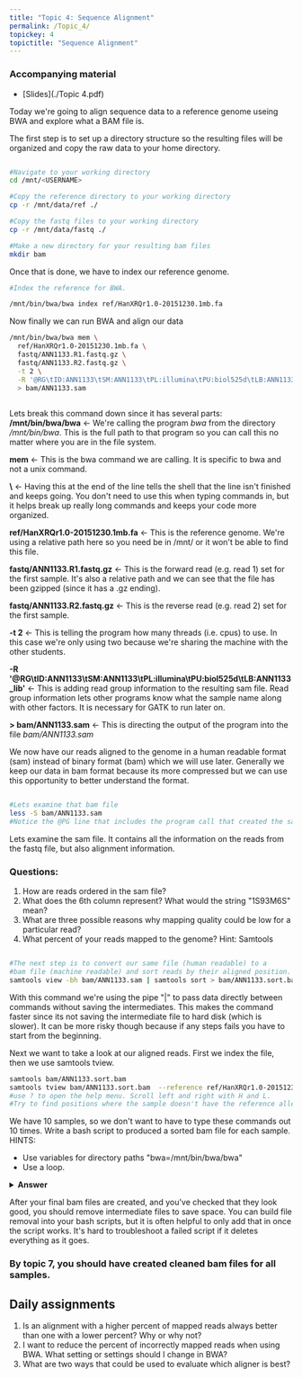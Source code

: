 ```yaml
---
title: "Topic 4: Sequence Alignment"
permalink: /Topic_4/
topickey: 4
topictitle: "Sequence Alignment"
---
```


### Accompanying material

* [Slides](./Topic 4.pdf)


Today we're going to align sequence data to a reference genome useing BWA and explore what a BAM file is.

The first step is to set up a directory structure so the resulting files will be organized and copy the raw data to your home directory.

```bash

#Navigate to your working directory
cd /mnt/<USERNAME>

#Copy the reference directory to your working directory
cp -r /mnt/data/ref ./

#Copy the fastq files to your working directory
cp -r /mnt/data/fastq ./

#Make a new directory for your resulting bam files
mkdir bam

```
Once that is done, we have to index our reference genome.

```bash
#Index the reference for BWA. 

/mnt/bin/bwa/bwa index ref/HanXRQr1.0-20151230.1mb.fa

```
Now finally we can run BWA and align our data
```bash
/mnt/bin/bwa/bwa mem \
  ref/HanXRQr1.0-20151230.1mb.fa \
  fastq/ANN1133.R1.fastq.gz \
  fastq/ANN1133.R2.fastq.gz \
  -t 2 \
  -R '@RG\tID:ANN1133\tSM:ANN1133\tPL:illumina\tPU:biol525d\tLB:ANN1133_lib' \
  > bam/ANN1133.sam
  
```
Lets break this command down since it has several parts:
**/mnt/bin/bwa/bwa** <- We're calling the program _bwa_ from the directory _/mnt/bin/bwa_. This is the full path to that program so you can call this no matter where you are in the file system.

**mem** <- This is the bwa command we are calling. It is specific to bwa and not a unix command.

**\\** <- Having this at the end of the line tells the shell that the line isn't finished and keeps going. You don't need to use this when typing commands in, but it helps break up really long commands and keeps your code more organized.

**ref/HanXRQr1.0-20151230.1mb.fa** <- This is the reference genome. We're using a relative path here so you need be in /mnt/<USERNAME> or it won't be able to find this file.
  
**fastq/ANN1133.R1.fastq.gz** <- This is the forward read (e.g. read 1)  set for the first sample. It's also a relative path and we can see that the file has been gzipped (since it has a .gz ending).

**fastq/ANN1133.R2.fastq.gz** <- This is the reverse read (e.g. read 2)  set for the first sample.
  
**-t 2** <- This is telling the program how many threads (i.e. cpus) to use. In this case we're only using two because we're sharing the machine with the other students.

**-R '@RG\tID:ANN1133\tSM:ANN1133\tPL:illumina\tPU:biol525d\tLB:ANN1133_lib'** <- This is adding read group information to the resulting sam file. Read group information lets other programs know what the sample name along with other factors. It is necessary for GATK to run later on.

**> bam/ANN1133.sam** <- This is directing the output of the program into the file _bam/ANN1133.sam_

We now have our reads aligned to the genome in a human readable format (sam) instead of binary format (bam) which we will use later. Generally we keep our data in bam format because its more compressed but we can use this opportunity to better understand the format. 

```bash

#Lets examine that bam file
less -S bam/ANN1133.sam
#Notice the @PG line that includes the program call that created the sam file. This is useful for record keeping.

```
Lets examine the sam file. It contains all the information on the reads from the fastq file, but also alignment information. 
### Questions:
1. How are reads ordered in the sam file? 
2. What does the 6th column represent? What would the string "1S93M6S" mean?
3. What are three possible reasons why mapping quality could be low for a particular read?
4. What percent of your reads mapped to the genome? Hint: Samtools

```bash

#The next step is to convert our same file (human readable) to a 
#bam file (machine readable) and sort reads by their aligned position.
samtools view -bh bam/ANN1133.sam | samtools sort > bam/ANN1133.sort.bam 
```
With this command we're using the pipe "|" to pass data directly between commands without saving the intermediates. This makes the command faster since its not saving the intermediate file to hard disk (which is slower). It can be more risky though because if any steps fails you have to start from the beginning. 


Next we want to take a look at our aligned reads. First we index the file, then we use samtools tview.
```bash
samtools bam/ANN1133.sort.bam  
samtools tview bam/ANN1133.sort.bam  --reference ref/HanXRQr1.0-20151230.1mb.fa
#use ? to open the help menu. Scroll left and right with H and L. 
#Try to find positions where the sample doesn't have the reference allele. 
```





We have 10 samples, so we don't want to have to type these commands out 10 times. Write a bash script to produced a sorted bam file for each sample.
HINTS:
* Use variables for directory paths "bwa=/mnt/bin/bwa/bwa"
* Use a loop.

<details><summary><b>Answer</b></summary><p>

```bash
    #First set up variable names
    bam=/mnt/<USERNAME>/bam
    fastq=/mnt/<USERNAME>/fastq
   bwa=/mnt/bin/bwa/bwa
   ref=/mnt/<USERNAME>/ref/HanXRQr1.0-20151230.1mb.fa
    #Then get a list of sample names, without suffixes
    ls $fastq | grep R1.fastq.gz | sed s/.R1.fastq.gz//g > $bam/samplelist.txt
    #Then loop through the samples
    while read name
    do
         $bwa mem \
           -R "@RG\tID:$name\tSM:$name\tPL:ILLUMINA"
           ref/HanXRQr1.0-20151230.1mb.fa \
           fastq/ANN1133.R1.fastq.gz \
           fastq/ANN1133.R2.fastq.gz \
           -t 1 > $bam/$name.sam
         samtools view -bh $bam/$name.sam |\
         samtools sort > $bam/$name.sort.bam
         samtools index $bam/$name.sort.bam
         

    done < $bam/samplelist.txt
```
</p></details>

After your final bam files are created, and you've checked that they look good, you should remove intermediate files to save space. You can build file removal into your bash scripts, but it is often helpful to only add that in once the script works. It's hard to troubleshoot a failed script if it deletes everything as it goes. 
### By topic 7, you should have created cleaned bam files for all samples.

## Daily assignments
1. Is an alignment with a higher percent of mapped reads always better than one with a lower percent? Why or why not?
2. I want to reduce the percent of incorrectly mapped reads when using BWA. What setting or settings should I change in BWA?
3. What are two ways that could be used to evaluate which aligner is best?

